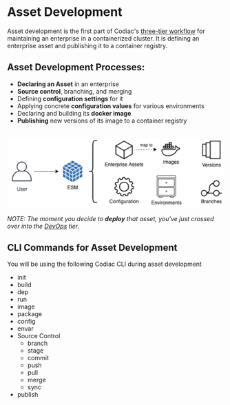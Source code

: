 # Asset Development

Asset development is the first part of Codiac's [three-tier workflow](./index.md#codiac-in-three-tiers) for maintaining an enterprise in a containerized cluster.  It is defining an enterprise asset and publishing it to a container registry.

<!--
It is all the processes that culiminate in both defining an enterprise asset, and getting its image published to a container registry.  
-->

## Asset Development Processes:

* **Declaring an Asset** in an enterprise
* **Source control**, branching, and merging
* Defining **configuration settings** for it
* Applying concrete **configuration values** for various environments
* Declaring and building its **docker image**
* **Publishing** new versions of its image to a container registry

&nbsp;
![Asset Development](img/asset-development.png)


*NOTE: The moment you decide to **deploy** that asset, you've just crossed over into the [DevOps](./devops.md) tier*.


## CLI Commands for Asset Development

You will be using the following Codiac CLI during asset development 

  * init
  * build
  * dep
  * run
  * image
  * package
  * config
  * envar
  * Source Control
    *   branch
    *   stage
    *   commit
    *   push
    *   pull
    *   merge
    *   sync
  * publish

